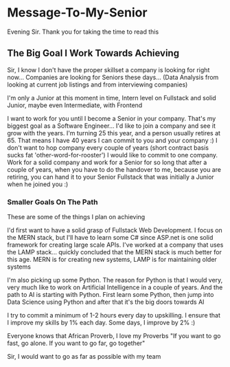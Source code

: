 # Message-To-My-Senior
Evening Sir. Thank you for taking the time to read this 

## The Big Goal I Work Towards Achieving

Sir, I know I don't have the proper skillset a company is looking for right now...
Companies are looking for Seniors these days...
(Data Analysis from looking at current job listings and from interviewing companies)

I'm only a Junior at this moment in time, Intern level on Fullstack and solid Junior, maybe even Intermediate, with Frontend

I want to work for you until I become a Senior in your company. That's my biggest goal as a Software Engineer...
I'd like to join a company and see it grow with the years.
I'm turning 25 this year, and a person usually retires at 65.
That means I have 40 years I can commit to you and your company :)
I don't want to hop company every couple of years (short contract basis sucks fat 'other-word-for-rooster')
I would like to commit to one company.
Work for a solid company and work for a Senior for so long that after a couple of years, when you have to do the handover to me, because you are retiring, you can hand it to your Senior Fullstack that was initially a Junior when he joined you :)

### Smaller Goals On The Path
These are some of the things I plan on achieving

I'd first want to have a solid grasp of Fullstack Web Development. I focus on the MERN stack, but I'll have to learn some C# since ASP.net is one solid framework for creating large scale APIs. I've worked at a company that uses the LAMP stack... quickly concluded that the MERN stack is much better for this age. MERN is for creating new systems, LAMP is for maintaining older systems

I'm also picking up some Python. The reason for Python is that I would very, very much like to work on Artificial Intelligence in a couple of years. And the path to AI is starting with Python. 
First learn some Python, then jump into Data Science using Python and after that it's the big doors towards AI

I try to commit a minimum of 1-2 hours every day to upskilling.
I ensure that I improve my skills by 1% each day. Some days, I improve by 2% :)

Everyone knows that African Proverb, I love my Proverbs
"If you want to go fast, go alone. If you want to go far, go together"

Sir, I would want to go as far as possible with my team
